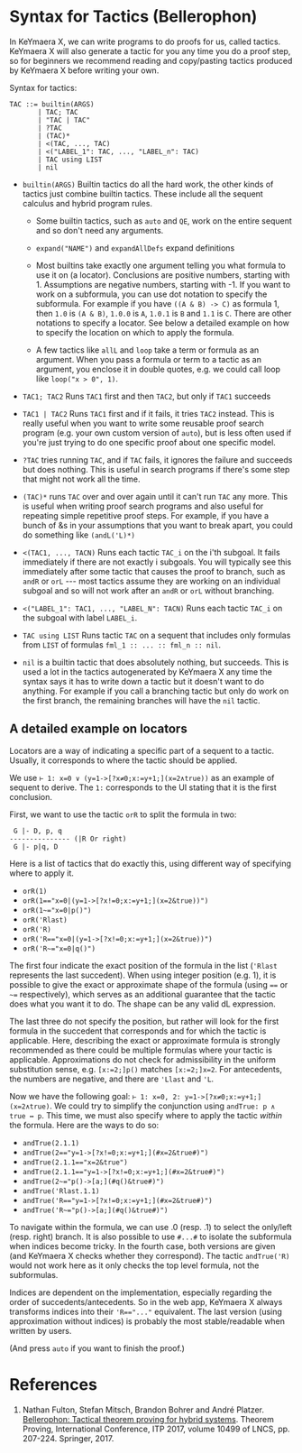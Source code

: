 # Syntax for Tactics (Bellerophon)

In KeYmaera X, we can write programs to do proofs for us, called tactics.
KeYmaera X will also generate a tactic for you any time you do a proof step,
so for beginners we recommend reading and copy/pasting tactics produced by
KeYmaera X before writing your own.

Syntax for tactics:

```  
TAC ::= builtin(ARGS)
       | TAC; TAC 
       | "TAC | TAC" 
       | ?TAC
       | (TAC)* 
       | <(TAC, ..., TAC) 
       | <("LABEL_1": TAC, ..., "LABEL_n": TAC)
       | TAC using LIST
       | nil
```

* `builtin(ARGS)`
  Builtin tactics do all the hard work, the other kinds of tactics just combine
  builtin tactics. These include all the sequent calculus and hybrid program rules.

    * Some builtin tactics, such as `auto` and `QE`, work on the entire sequent and so don't need any arguments.

    * `expand("NAME")` and `expandAllDefs` expand definitions

    * Most builtins take exactly one argument telling you what formula to use it on (a locator).
      Conclusions are positive numbers, starting with 1. Assumptions are negative numbers, starting with -1.
      If you want to work on a subformula, you can use dot notation to specify the subformula.
      For example if you have `((A & B) -> C)` as formula 1, then `1.0` is `(A & B)`, `1.0.0` is `A`, `1.0.1` is `B`
      and `1.1` is `C`.
      There are other notations to specify a locator.
      See below a detailed example on how to specify the location on which to apply the formula.

    * A few tactics like `allL` and `loop` take a term or formula as an argument. When you pass a formula or term
      to a tactic as an argument, you enclose it in double quotes, e.g. we could call loop like `loop("x > 0", 1)`.

* `TAC1; TAC2`  Runs `TAC1` first and then `TAC2`, but only if `TAC1` succeeds

* `TAC1 | TAC2` Runs `TAC1` first and if it fails, it tries `TAC2` instead.
  This is really useful when you want to write some reusable proof search program
  (e.g. your own custom version of `auto`), but is less often used if you're just
  trying to do one specific proof about one specific model.

* `?TAC` tries running `TAC`, and if `TAC` fails, it ignores the failure and succeeds but does nothing.
  This is useful in search programs if there's some step that might not work all the time.

* `(TAC)*` runs `TAC` over and over again until it can't run `TAC` any more.
  This is useful when writing proof search programs and also useful
  for repeating simple repetitive proof steps.
  For example, if you have a bunch of &s in your assumptions that you
  want to break apart, you could do something like `(andL('L)*)`

* `<(TAC1, ..., TACN)`  Runs each tactic `TAC_i` on the i'th subgoal.
  It fails immediately if there are not exactly i subgoals.
  You will typically see this immediately after some tactic that causes the
  proof to branch, such as `andR` or `orL` --- most tactics assume they are working
  on an individual subgoal and so will not work after an `andR` or `orL` without branching.

* `<("LABEL_1": TAC1, ..., "LABEL_N": TACN)` Runs each tactic `TAC_i` on the subgoal with label `LABEL_i`.

* `TAC using LIST` Runs tactic `TAC` on a sequent that includes only formulas from `LIST` of
  formulas `fml_1 :: ... :: fml_n :: nil`.

* `nil` is a builtin tactic that does absolutely nothing, but succeeds.
  This is used a lot in the tactics autogenerated by KeYmaera X any time the syntax
  says it has to write down a tactic but it doesn't want to do anything.
  For example if you call a branching tactic but only do work on the first branch, the remaining
  branches will have the `nil` tactic.

## A detailed example on locators

Locators are a way of indicating a specific part of a sequent to a tactic.
Usually, it corresponds to where the tactic should be applied.

We use `⊢ 1: x=0 ∨ (y=1->[?x≠0;x:=y+1;](x=2∧true))` as an example of sequent to derive. The `1:` corresponds to the UI
stating that it is the first conclusion.

First, we want to use the tactic `orR` to split the formula in two:

```
 G |- D, p, q
--------------- (|R Or right)
 G |- p|q, D
```

Here is a list of tactics that do exactly this, using different way of specifying where to apply it.

- `orR(1)`
- `orR(1=="x=0|(y=1->[?x!=0;x:=y+1;](x=2&true))")`
- `orR(1~="x=0|p()")`
- `orR('Rlast)`
- `orR('R)`
- `orR('R=="x=0|(y=1->[?x!=0;x:=y+1;](x=2&true))")`
- `orR('R~="x=0|q()")`

The first four indicate the exact position of the formula in the list (`'Rlast` represents the last succedent).
When using integer position (e.g. 1), it is possible to give the exact or approximate shape of the formula
(using `==` or `~=` respectively), which serves as an additional guarantee that the tactic does what you want it to do.
The shape can be any valid dL expression.

The last three do not specify the position, but rather will look for the first formula in the succedent that corresponds
and for which the tactic is applicable. Here, describing the exact or approximate formula is strongly recommended as
there could be multiple formulas where your tactic is applicable.
Approximations do not check for admissibility in the uniform substitution sense, e.g. `[x:=2;]p()` matches `[x:=2;]x=2`.
For antecedents, the numbers are negative, and there are `'Llast` and `'L`.

Now we have the following goal: `⊢ 1: x=0, 2: y=1->[?x≠0;x:=y+1;](x=2∧true)`.
We could try to simplify the conjunction using `andTrue: p ∧ true ↔ p`. This time, we must also specify where to apply
the tactic *within* the formula. Here are the ways to do so:

- `andTrue(2.1.1)`
- `andTrue(2=="y=1->[?x!=0;x:=y+1;](#x=2&true#)")`
- `andTrue(2.1.1=="x=2&true")`
- `andTrue(2.1.1=="y=1->[?x!=0;x:=y+1;](#x=2&true#)")`
- `andTrue(2~="p()->[a;](#q()&true#)")`
- `andTrue('Rlast.1.1)`
- `andTrue('R=="y=1->[?x!=0;x:=y+1;](#x=2&true#)")`
- `andTrue('R~="p()->[a;](#q()&true#)")`

To navigate within the formula, we can use .0 (resp. .1) to select the only/left (resp. right) branch. It is also
possible to use `#...#` to isolate the subformula when indices become tricky. In the fourth case, both versions are
given (and KeYmaera X checks whether they correspond). The tactic `andTrue('R)` would not work here as it only checks
the top level formula, not the subformulas.

Indices are dependent on the implementation, especially regarding the order of succedents/antecedents. So in the web
app, KeYmaera X always transforms indices into their `'R=="..."` equivalent. The last version (using approximation
without indices) is probably the most stable/readable when written by users.

(And press `auto` if you want to finish the proof.)

# References

1. Nathan Fulton, Stefan Mitsch, Brandon Bohrer and André Platzer.
   [Bellerophon: Tactical theorem proving for hybrid systems](https://doi.org/10.1007/978-3-319-66107-0_14).
   Theorem Proving, International Conference, ITP 2017, volume 10499 of LNCS, pp. 207-224. Springer, 2017.